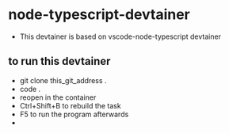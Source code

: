 # node-typescript-devtainer
- This devtainer is based on vscode-node-typescript devtainer

## to run this devtainer
- git clone this_git_address .
- code .
- reopen in the container
- Ctrl+Shift+B to rebuild the task
- F5 to run the program afterwards
-
